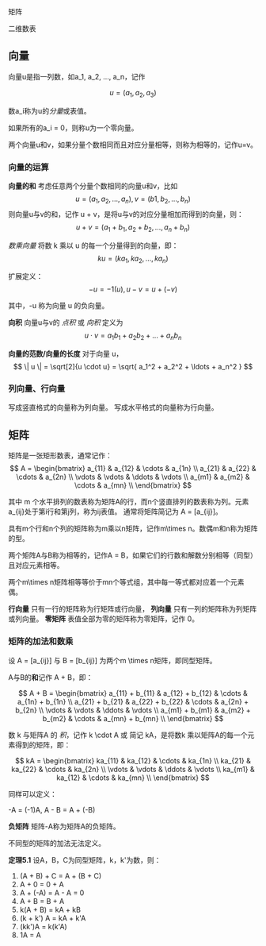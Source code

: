 
矩阵

二维数表

## 向量

向量u是指一列数，如a_1, a_2, ..., a_n，记作

$$
u = (a_1, a_2, a_3)
$$

数a_i称为u的*分量*或表值。

如果所有的a_i = 0，则称u为一个零向量。

两个向量u和v，如果分量个数相同而且对应分量相等，则称为相等的，记作u=v。

### 向量的运算

**向量的和** 考虑任意两个分量个数相同的向量u和v，比如
$$
u = (a_1, a_2, \ldots, a_n), v = (b1, b_2, \ldots, b_n)
$$
则向量u与v的和，记作 u + v，是将u与v的对应分量相加而得到的向量，则：
$$
u + v = (a_1 + b_1, a_2 + b_2, \ldots, a_n + b_n)
$$

*数乘向量* 将数 k 乘以 u 的每一个分量得到的向量，即：
$$
ku = (ka_1, ka_2, \ldots, ka_n)
$$

扩展定义：
$$
-u = -1(u), u - v = u + (-v)
$$

其中，-u 称为向量 u 的负向量。

**向积** 向量u与v的 *点积* 或 *向积* 定义为
$$
u \cdot v = a_1 b_1 + a_2 b_2 + \ldots + a_n b_n
$$

**向量的范数/向量的长度** 对于向量 u，
$$
\| u \| = \sqrt[2]{u \cdot u} = \sqrt{ a_1^2 + a_2^2 + \ldots + a_n^2 }
$$

### 列向量、行向量

写成竖直格式的向量称为列向量。
写成水平格式的向量称为行向量。

## 矩阵

矩阵是一张矩形数表，通常记作：
$$
A = \begin{bmatrix}
a_{11} & a_{12} & \cdots & a_{1n} \\
a_{21} & a_{22} & \cdots & a_{2n} \\
\vdots & \vdots & \ddots & \vdots \\
a_{m1} & a_{m2} & \cdots & a_{mn} \\
\end{bmatrix}
$$

其中 m 个水平排列的数表称为矩阵A的行，而n个竖直排列的数表称为列。元素a_{ij}处于第i行和第j列，称为ij表值。
通常将矩阵简记为 A = [a_{ij}]。

具有m个行和n个列的矩阵称为m乘以n矩阵，记作m\times n。数偶m和n称为矩阵的型。

两个矩阵A与B称为相等的，记作A = B，如果它们的行数和解数分别相等（同型）且对应元素相等。

两个m\times n矩阵相等等价于mn个等式组，其中每一等式都对应着一个元素偶。

**行向量** 只有一行的矩阵称为行矩阵或行向量，
**列向量** 只有一列的矩阵称为列矩阵或列向量。
**零矩阵** 表值全部为零的矩阵称为零矩阵，记作 0。

### 矩阵的加法和数乘

设 A = [a_{ij}] 与 B = [b_{ij}] 为两个m \times n矩阵，即同型矩阵。

A与B的**和**记作 A + B，即：

$$
A + B = \begin{bmatrix}
a_{11} + b_{11} & a_{12} + b_{12} & \cdots & a_{1n} + b_{1n} \\
a_{21} + b_{21} & a_{22} + b_{22} & \cdots & a_{2n} + b_{2n} \\
\vdots & \vdots & \ddots & \vdots \\
a_{m1} + b_{m1} & a_{m2} + b_{m2} & \cdots & a_{mn} + b_{mn} \\
\end{bmatrix}
$$

数 k 与矩阵A 的 *积*，记作 k \cdot A 或 简记 kA，是将数k 乘以矩阵A的每一个元素得到的矩阵，即：

$$
kA = \begin{bmatrix}
ka_{11} & ka_{12} & \cdots & ka_{1n} \\
ka_{21} & ka_{22} & \cdots & ka_{2n} \\
\vdots  & \vdots  & \ddots & \vdots \\
ka_{m1} & ka_{12} & \cdots & ka_{mn} \\
\end{bmatrix}
$$

同样可以定义：

-A = (-1)A, A - B = A + (-B)

**负矩阵** 矩阵-A称为矩阵A的负矩阵。

不同型的矩阵的加法无法定义。

**定理5.1** 设A，B，C为同型矩阵，k，k'为数，则：
  1. (A + B) + C = A + (B + C)
  2. A + 0 = 0 + A
  3. A + (-A) = A - A = 0
  4. A + B = B + A
  5. k(A + B) = kA + kB
  6. (k + k') A = kA + k'A
  7. (kk')A = k(k'A)
  8. 1A = A
